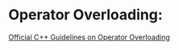 # Operator Overloading:

[Official C++ Guidelines on Operator Overloading](https://isocpp.org/wiki/faq/operator-overloading)
